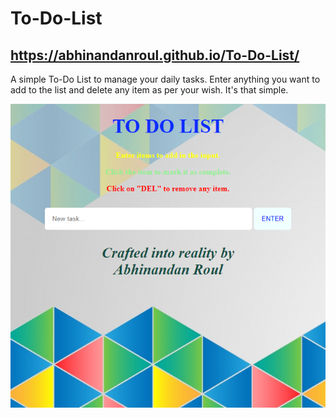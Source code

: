 # To-Do-List

## https://abhinandanroul.github.io/To-Do-List/ <br>
A simple To-Do List to manage your daily tasks.
Enter anything you want to add to the list and delete any item as per your wish.  It's that simple.


![Image of HomePage](https://github.com/AbhinandanRoul/To-Do-List/blob/master/Home%20Page.PNG)
